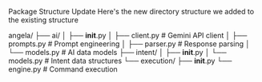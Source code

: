 Package Structure Update
Here's the new directory structure we added to the existing structure

angela/
├── ai/
│   ├── __init__.py
│   ├── client.py      # Gemini API client
│   ├── prompts.py     # Prompt engineering
│   ├── parser.py      # Response parsing
│   └── models.py      # AI data models
├── intent/
│   ├── __init__.py
│   └── models.py      # Intent data structures
└── execution/
    ├── __init__.py
    └── engine.py      # Command execution
